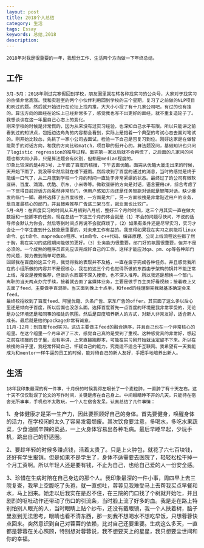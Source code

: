 ```yaml
---
layout: post
title: 2018个人总结
category: 生活
tags: Essay
keywords: 总结,2018
description: 
---
```

	2018年对我是很重要的一年，我想分工作、生活两个方向做一下年终总结。
## 工作 ##
	3月-5月：2018年刚过完寒假回到学校，朋友圈里就在转各种找实习的公众号，大家对于找实习的热情非常高涨。我和实验室的两个小伙伴利用回到学校的三个星期，复习了之前做的NLP项目和刷过的题。然后就开始进行在论坛上找内推，大大小小投了有十几家公司吧，有过的也有挂的。算法方向的面经在论坛上已经非常多了，感觉我也写不出更好的面经，就不重复造轮子了。我想谈谈在这一年里自己心态上的变化。
	刚来学校的时候是非常慌的，因为从来没有过实习经验，也深知自己水平有限。所以只能讲之前看到过的知识点，包括边边角角的内容都会看到，实际上是抱着一个典型的考试心态去面对笔试的。刚开始比较怂，先挑了一家小公司去面试，检验一下自己是否复习到位。刚好这家是在做智能助手的对话方向，和我的方向比较match，项目聊的挺开心的。算法题没问，基础知识也只问了logistic regression的推导过程。面完第一家以后就不会再慌了，之后面的几家问的问题也都大同小异，只是算法题会有区别，但都是median程度的。
	印象比较深的是4月3号，上午面了百度的核搜，下午去面优酷。面完从优酷大厦走出来的时候，天开始下雨了，我没带伞然后就在楼下避雨。然后收到了百度的通过的消息，当时的感觉是终于能缓一口气了，从二月底到学校一个月的时间一直处于非常紧绷的状态。最终过了的公司有微软亚研、百度、滴滴、优酷、京东、小米等等。微软亚研的方向是对话，语言要用c#，综合考虑了一下觉得目前对话方向虽然非常热门，但用户感知方向还是任务智能对话就是智障对话，缺少爆发的临门一脚。最终选择了去百度核搜，一方面是大厂，另一方面核搜是非常贴近用户的业务，是百度最核心的部门，并且搜索推荐广告这三架马车，就业面也比较广。
	5月-8月：在百度实习的时间从五月初到八月初，整好三个月的时间，这三个月其实一直在做大数据和一些脚本的任务。现在总结一下这三个月的体会就是（1）不会的问题尽快问，不说的话导师会默认为你会，然后等到时间点再说不会就麻烦了。（2）如果有条件还是尽早实习，实习才会让一个学生直到什么技能是重要的，对未来工作有益的。我觉得如果我在实习之前能将linux命令、git命令、mapreduce程序、vim命令、c++代码、编译原理、公司上线流程这些都了然于胸，我在实习的这段期间能做的更好。（3）业务能力很重要。部门好的氛围很重要，但并不是必须的。一个成熟的程序员首先应该完成好自己的工作，这样才能应对qa、pm、op等各种部门的问题，努力做到简单可依赖。
	回顾我在百度的这三个月，我觉得我的表现并不及格，一直在疲于完成各种任务。并且感觉我所在的小组所做的内容并不是很核心，我在的这三个月也觉得所做的东西由于架构的锅并不能正常上线，虽说是搜索推荐，但做的东西既不深入搜索，也不深入推荐。所以我还是想换一个部门。离职的当天两点办完手续，接着就去面了富媒体业务，主要是做手百主页好看视频；接着晚上又去面了feed，主要做手百混排。当天面到晚上十点半，和feed的经理聊完我就基本确定会来feed。
	最终校招收到了百度feed、阿里优酷、头条广告、京东广告的offer。其实面了这么多以后心里还是倾向于百度，所以后面也没怎么面。选择百度首先一点百度的环境是我非常享受的，无论是办公环境还是和同事的相处的氛围。然后是百度培养新人的方式，对新人非常友好，适合新人成长。最后就是给的package非常有诚意。
	11月-12月：到百度feed实习，这边主要做主feed的融合排序，并且自己也在一个非常核心的组里。在这个组里一个月串讲了三次，感觉自己真的是受到了重视。这种感觉真的非常好，想起之前在核搜的日子里，没有串讲，上来直接跑脚本，可能在实习刚开始就注定留不下来。所以在核搜的日子里，我经常怀疑自己，怀疑自己的能力，究竟适不适合干互联网。我希望有一天我能成为和mentor一样牛逼的员工的时候，能对待自己的新人友好，手把手地培养出新人。

## 生活 ##
	18年我印象最深的有一件事，十月份的时候我得左眼长了一个麦粒肿，一直肿了有十天左右。这十天不仅仅耽误了论文的写作时间，关键是疼在自己身上。中间眼睛睁不开的几天，只能待在宿舍无所事事，手机也不太敢玩，一个人在宿舍发呆。认真总结了几件事情：
1、身体健康才是第一生产力，因此要照顾好自己的身体。首先要健身，唤醒身体的活力，在学校闲的太久了容易发霉颓废。其次饮食要注意，多喝水，多吃水果蔬菜，少食油腻辛辣的菜品，一上火身体容易出各种毛病。最后早睡早起，少玩手机，跳出自己的舒适圈。

2、要趁年轻的时候多赚点钱，活着太贵了。只是上火肿包，就花了六七百块钱，还好有学生报销。但是如果不是学生了，身体不适需要去医院了，轻轻松松干掉一个月工资啊。所以年轻人还是要有钱，不止为自己，也给自己爱的人一份安全感。

3、珍惜在生病时陪在自己身边的那个人。我印象最深的一件小事，周四早上去三院复查，我早上空腹吃了头孢，就一直想吐，蓉蓉见我难受马上去帮我买点早餐和水，马上回来。她走以后我实在是忍不住，在三院的门口找了个树就开始吐，并且剧烈的呕吐动作还带动了伤口的引流条，当时脸上流了好多的血。我是走在路上特别怕别人眼光的人，当时眼睛上贴个纱布，还没有戴眼镜，我一个人扶着树，脑子里涨到无法思考，眼睛也看不清东西，那一刻我不想喝水不想吃早饭，只想蓉蓉快点回来。突然意识到自己对蓉蓉的依赖，比对自己还要重要。生病这么多天，一直都是蓉蓉在关心照顾，特别想对蓉蓉说，我不想要天上的星星，我只想要尘世间和你的幸福。


